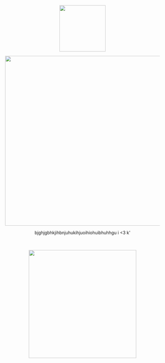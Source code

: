 #

<p align="center">
    <img width="150" src="https://files.catbox.moe/0ait7f.gif" alt="">
</p>

<p align="center">
    <img width="550" src="https://files.catbox.moe/ls50aq.png" alt="">
</p>

<p align="center">
bjghjgbhkjihbnjuhukihjuoihiohuibhuhhgu i <3 k'
</p>
ㅤ
<p align="center">
    <img width="350" src="https://files.catbox.moe/71doty.png" alt="">
</p>

#

